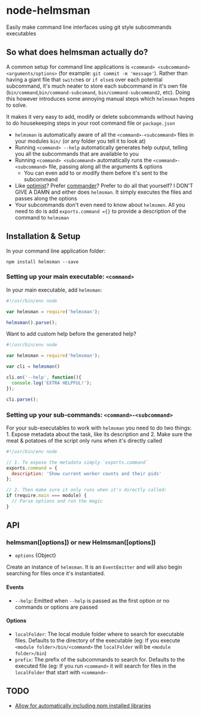 # node-helmsman

Easily make command line interfaces using git style subcommands executables

## So what does helmsman actually do?

A common setup for command line applications is `<command> <subcommand> <arguments/options>` (for example: `git commit -m 'message'`). Rather than having a giant file that `switch`es or `if else`s over each potential subcommand, it's much neater to store each subcommand in it's own file (`bin/command`,`bin/command-subcomand`, `bin/command-subcommand2`, etc). Doing this however introduces some annoying manual steps which `helmsman` hopes to solve.

It makes it very easy to add, modify or delete subcommands without having to do housekeeping steps in your root command file or `package.json`

* `helmsman` is automatically aware of all the `<command>-<subcommand>` files in your modules `bin/` (or any folder you tell it to look at)
* Running `<command> --help` automatically generates help output, telling you all the subcommands that are available to you
* Running `<command> <subcommand>` automatically runs the `<command>-<subcommand>` file, passing along all the arguments & options
   * You can even add to or modify them before it's sent to the subcommand
* Like [optimist](https://github.com/substack/node-optimist)? Prefer [commander](https://github.com/visionmedia/commander.js)? Prefer to do all that yourself? I DON'T GIVE A DAMN and either does `helmsman`. It simply executes the files and passes along the options
* Your subcommands don't even need to know about `helmsmen`. All you need to do is add `exports.command ={}` to provide a description of the command to `helmsman`

## Installation & Setup

In your command line application folder:

```
npm install helmsman --save
```

### Setting up your main executable: `<command>`

In your main executable, add `helmsman`:

```javascript
#!/usr/bin/env node

var helmsman = require('helmsman');

helmsman().parse();
```

Want to add custom help before the generated help?

```javascript
#!/usr/bin/env node

var helmsman = require('helmsman');

var cli = helmsman()

cli.on('--help', function(){
  console.log('EXTRA HELPFUL!');
});

cli.parse();
```

### Setting up your sub-commands: `<command>-<subcommand>`

For your sub-executables to work with `helmsman` you need to do two things: 1. Expose metadata about the task, like its description and 2. Make sure the meat & potatoes of the script only runs when it's directly called

```javascript
#!/usr/bin/env node

// 1. To expose the metadata simply `exports.command`
exports.command = {
  description: 'Show current worker counts and their pids'
};

// 2. Then make sure it only runs when it's directly called:
if (require.main === module) {
  // Parse options and run the magic
}
```

## API

### helmsman([options]) or new Helmsman([options])

* `options` {Object}

Create an instance of `helmsman`. It is an `EventEmitter` and will also begin searching for files once it's instantiated. 

#### Events

* `--help`: Emitted when `--help` is passed as the first option or no commands or options are passed

#### Options

* `localFolder`: The local module folder where to search for executable files. Defaults to the directory of the executable (eg: If you execute `<module folder>/bin/<command>` the `localFolder` will be `<module folder>/bin`)
* `prefix`: The prefix of the subcommands to search for. Defaults to the executed file (eg: If you run `<command>` it will search for files in the `localFolder` that start with `<command>-`

## TODO

* [Allow for automatically including npm installed libraries](https://github.com/mattmcmanus/node-helmsman/issues/2)